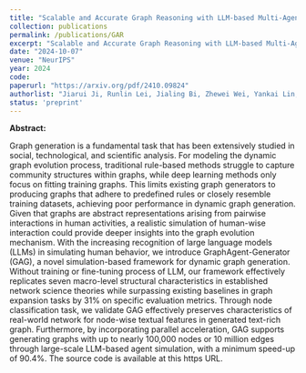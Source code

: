```yaml
---
title: "Scalable and Accurate Graph Reasoning with LLM-based Multi-Agents"
collection: publications
permalink: /publications/GAR
excerpt: "Scalable and Accurate Graph Reasoning with LLM-based Multi-Agents"
date: "2024-10-07"
venue: "NeurIPS"
year: 2024
code: 
paperurl: "https://arxiv.org/pdf/2410.09824"
authorlist: "Jiarui Ji, Runlin Lei, Jialing Bi, Zhewei Wei, Yankai Lin, Xuchen Pan, Yaliang Li, Bolin Ding"
status: 'preprint'
---
```

**Abstract:**

Graph generation is a fundamental task that has been extensively studied in social, technological, and scientific analysis. For modeling the dynamic graph evolution process, traditional rule-based methods struggle to capture community structures within graphs, while deep learning methods only focus on fitting training graphs. This limits existing graph generators to producing graphs that adhere to predefined rules or closely resemble training datasets, achieving poor performance in dynamic graph generation. Given that graphs are abstract representations arising from pairwise interactions in human activities, a realistic simulation of human-wise interaction could provide deeper insights into the graph evolution mechanism. With the increasing recognition of large language models (LLMs) in simulating human behavior, we introduce GraphAgent-Generator (GAG), a novel simulation-based framework for dynamic graph generation. Without training or fine-tuning process of LLM, our framework effectively replicates seven macro-level structural characteristics in established network science theories while surpassing existing baselines in graph expansion tasks by 31\% on specific evaluation metrics. Through node classification task, we validate GAG effectively preserves characteristics of real-world network for node-wise textual features in generated text-rich graph. Furthermore, by incorporating parallel acceleration, GAG supports generating graphs with up to nearly 100,000 nodes or 10 million edges through large-scale LLM-based agent simulation, with a minimum speed-up of 90.4\%. The source code is available at this https URL.